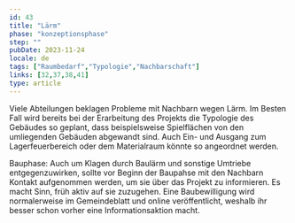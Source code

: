 ```yaml
---
id: 43
title: "Lärm"
phase: "konzeptionsphase"
step: ""
pubDate: 2023-11-24
locale: de
tags: ["Raumbedarf","Typologie","Nachbarschaft"]
links: [32,37,38,41]
type: article
---
```


Viele Abteilungen beklagen Probleme mit Nachbarn wegen Lärm. Im Besten Fall wird bereits bei der Erarbeitung des Projekts die Typologie des Gebäudes so geplant, dass beispielsweise Spielflächen von den umliegenden Gebäuden abgewandt sind. Auch Ein- und Ausgang zum Lagerfeuerbereich oder dem Materialraum könnte so angeordnet werden.

Bauphase: Auch um Klagen durch Baulärm und sonstige Umtriebe entgegenzuwirken, sollte vor Beginn der Baupahse mit den Nachbarn Kontakt aufgenommen werden, um sie über das Projekt zu informieren. Es macht Sinn, früh aktiv auf sie zuzugehen. Eine Baubewilligung wird normalerweise im Gemeindeblatt und online veröffentlicht, weshalb ihr besser schon vorher eine Informationsaktion macht.
